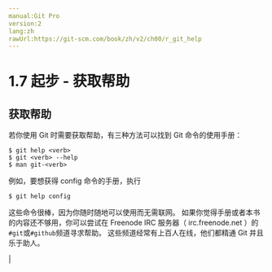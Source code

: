 ```yaml
---
manual:Git Pro
version:2
lang:zh
rawUrl:https://git-scm.com/book/zh/v2/ch00/r_git_help
---
```



# 1.7 起步 - 获取帮助

## 获取帮助<a name="r_git_help"></a>


若你使用 Git 时需要获取帮助，有三种方法可以找到 Git 命令的使用手册：



```
$ git help <verb>
$ git <verb> --help
$ man git-<verb>
```




例如，要想获得 config 命令的手册，执行



```
$ git help config
```




这些命令很棒，因为你随时随地可以使用而无需联网。 如果你觉得手册或者本书的内容还不够用，你可以尝试在 Freenode IRC 服务器（ irc.freenode.net ）的`#git`或`#github`频道寻求帮助。 这些频道经常有上百人在线，他们都精通 Git 并且乐于助人。


|


